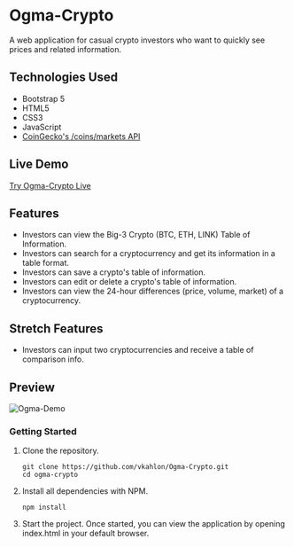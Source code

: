 # Ogma-Crypto

A web application for casual crypto investors who want to quickly see prices and related information.

## Technologies Used

- Bootstrap 5
- HTML5
- CSS3
- JavaScript
- [CoinGecko's /coins/markets API](https://www.coingecko.com/en/api/documentation)

## Live Demo

[Try Ogma-Crypto Live](https://vkahlon.github.io/Ogma-Crypto/)

## Features

- Investors can view the Big-3 Crypto (BTC, ETH, LINK) Table of Information.
- Investors can search for a cryptocurrency and get its information in a table format.
- Investors can save a crypto's table of information.
- Investors can edit or delete a crypto's table of information.
- Investors can view the 24-hour differences (price, volume, market) of a cryptocurrency.

## Stretch Features

- Investors can input two cryptocurrencies and receive a table of comparison info.


## Preview

![Ogma-Demo](https://user-images.githubusercontent.com/47346471/157322060-6b0f56e2-b066-4e94-b7f5-7ca74f4469bc.gif)



### Getting Started

1. Clone the repository.

    ```shell
    git clone https://github.com/vkahlon/Ogma-Crypto.git
    cd ogma-crypto
    ```

2. Install all dependencies with NPM.

    ```shell
    npm install
    ```
    
3. Start the project. Once started, you can view the application by opening index.html in your default browser.
